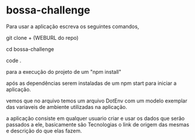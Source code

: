# bossa-challenge

Para usar a aplicação escreva os seguintes comandos,

git clone + (WEBURL do repo)

cd bossa-challenge

code .

para a execução do projeto de um "npm install"

após as dependências serem instaladas de um npm start para iniciar a aplicação.

vemos que no arquivo temos um arquivo DotEnv com um modelo exemplar das variaveis de ambiente utilizadas na aplicação.

a aplicação consiste em qualquer usuario criar e usar os dados que serão passados a ele, basicamente são Tecnologias o link de origem das mesmas e descrição do que elas fazem. 